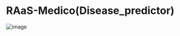 # RAaS-Medico(Disease_predictor)
![image](https://user-images.githubusercontent.com/58396508/119343049-8915b080-bcb3-11eb-8df3-bc3ddbce4a5a.png)

